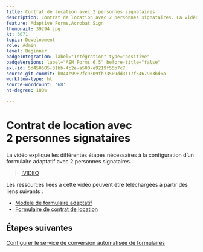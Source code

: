 ```yaml
---
title: Contrat de location avec 2 personnes signataires
description: Contrat de location avec 2 personnes signataires. La vidéo explique les différentes étapes nécessaires à la configuration d’un formulaire adaptatif avec 2 personnes signataires.
feature: Adaptive Forms,Acrobat Sign
thumbnail: 39294.jpg
kt: 6071
topic: Development
role: Admin
level: Beginner
badgeIntegration: label="Intégration" type="positive"
badgeVersions: label="AEM Forms 6.5" before-title="false"
exl-id: 5d450605-31bb-4c2e-a500-e9219f55b7c7
source-git-commit: b044c9982fc9309fb73509dd3117f5467903bd6a
workflow-type: ht
source-wordcount: '68'
ht-degree: 100%

---
```


# Contrat de location avec 2 personnes signataires

La vidéo explique les différentes étapes nécessaires à la configuration d’un formulaire adaptatif avec 2 personnes signataires.

>[!VIDEO](https://video.tv.adobe.com/v/39294?quality=12&learn=on)

Les ressources liées à cette vidéo peuvent être téléchargées à partir des liens suivants :

* [Modèle de formulaire adaptatif](assets/tenancy-agreement-template.zip)
* [Formulaire de contrat de location](assets/rental-agreement-form.zip)

## Étapes suivantes

[Configurer le service de conversion automatisée de formulaires](./configure-automated-forms-conversion-service.md)